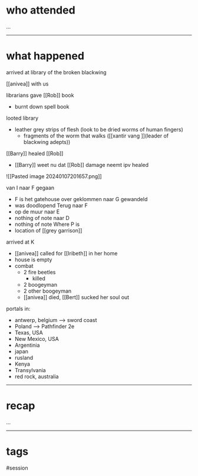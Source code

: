 # who attended

...

---
# what happened

arrived at library of the broken blackwing 

[[anivea]] with us

librarians gave [[Rob]] book
- burnt down spell book

looted library
- leather grey strips of flesh (look to be dried worms of human fingers)
	* fragments of the worm that walks ([[xantir vang ]](leader of blackwing adepts))

[[Barry]] healed [[Rob]]
- [[Barry]] weet nu dat [[Rob]] damage neemt ipv healed

![[Pasted image 20240107201657.png]]

van I naar F gegaan
- F is het gatehouse over geklommen
naar G gewandeld
- was doodlopend
Terug naar F
- op de muur
naar E
- nothing of note
naar D
- nothing of note
Where P is
- location of [[grey garrison]] 

arrived at K
- [[anivea]] called for [[Iribeth]] in her home
- house is empty
- combat
	- 2 fire beetles 
		- killed
	- 2 boogeyman
	- 2 other boogeyman
	- [[anivea]] died, [[Bert]] sucked her soul out

portals in:
- antwerp, belgium --> sword coast
- Poland --> Pathfinder 2e
- Texas, USA
- New Mexico, USA
- Argentinia
- japan
- rusland
- Kenya
- Transylvania
- red rock, australia


---
# recap

...

---
# tags

#session